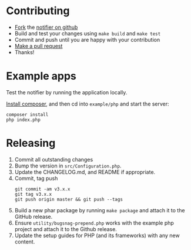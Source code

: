 Contributing
============

-   [Fork](https://help.github.com/articles/fork-a-repo) the [notifier on github](https://github.com/bugsnag/bugsnag-laravel)
-   Build and test your changes using `make build` and `make test`
-   Commit and push until you are happy with your contribution
-   [Make a pull request](https://help.github.com/articles/using-pull-requests)
-   Thanks!

Example apps
============

Test the notifier by running the application locally.

[Install composer](http://getcomposer.org/doc/01-basic-usage.md), and then cd into `example/php` and start the server:

    composer install
    php index.php

Releasing
=========

1. Commit all outstanding changes
2. Bump the version in `src/Configuration.php`.
3. Update the CHANGELOG.md, and README if appropriate.
4. Commit, tag push
    ```
    git commit -am v3.x.x
    git tag v3.x.x
    git push origin master && git push --tags
    ```
5. Build a new phar package by running `make package` and attach it to the GitHub release.
6. Ensure `utility/bugsnag-prepend.php` works with the example php project and attach it to the Github release.
7. Update the setup guides for PHP (and its frameworks) with any new content.
